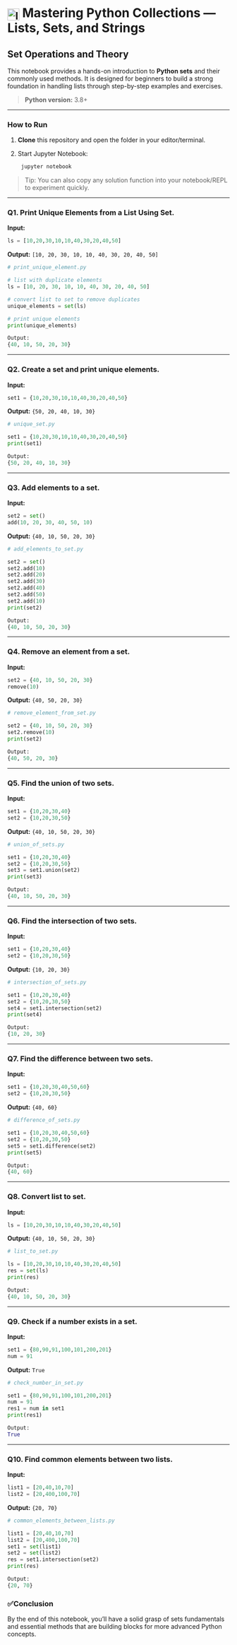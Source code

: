 <h1><sub><img src="https://github.com/RadhikaDeshpande1010/icon-library/blob/main/python-icon/python-icon.png" alt="Icon" height="27" width="27"></sub> Mastering Python Collections — Lists, Sets, and Strings </h1>

<h2>Set Operations and Theory</h2>

This notebook provides a hands-on introduction to **Python sets** and their commonly used methods. It is designed for beginners to build a strong foundation in handling lists through step-by-step examples and exercises.

> **Python version:** 3.8+

---

### How to Run

1. **Clone** this repository and open the folder in your editor/terminal.
2. Start Jupyter Notebook:

   ```bash
    jupyter notebook
   ```

> Tip: You can also copy any solution function into your notebook/REPL to experiment quickly.

---
### Q1. Print Unique Elements from a List Using Set.

**Input:**
```python
ls = [10,20,30,10,10,40,30,20,40,50]
```

**Output:**
`[10, 20, 30, 10, 10, 40, 30, 20, 40, 50]`

```python
# print_unique_element.py

# list with duplicate elements
ls = [10, 20, 30, 10, 10, 40, 30, 20, 40, 50]

# convert list to set to remove duplicates
unique_elements = set(ls)

# print unique elements
print(unique_elements)

Output:
{40, 10, 50, 20, 30}
```

---

### Q2. Create a set and print unique elements.

**Input:**
```python
set1 = {10,20,30,10,10,40,30,20,40,50}
```

**Output:**
`{50, 20, 40, 10, 30}`

```python
# unique_set.py

set1 = {10,20,30,10,10,40,30,20,40,50}
print(set1)

Output:
{50, 20, 40, 10, 30}
```

---

### Q3. Add elements to a set.

**Input:**
```python
set2 = set()
add(10, 20, 30, 40, 50, 10)
```

**Output:**
`{40, 10, 50, 20, 30}`

```python
# add_elements_to_set.py

set2 = set()
set2.add(10)
set2.add(20)
set2.add(30)
set2.add(40)
set2.add(50)
set2.add(10)
print(set2)

Output:
{40, 10, 50, 20, 30}
```

---

### Q4. Remove an element from a set.

**Input:**
```python
set2 = {40, 10, 50, 20, 30}
remove(10)
```

**Output:**
`{40, 50, 20, 30}`

```python
# remove_element_from_set.py

set2 = {40, 10, 50, 20, 30}
set2.remove(10)
print(set2)

Output:
{40, 50, 20, 30}
```

---

### Q5. Find the union of two sets.

**Input:**
```python
set1 = {10,20,30,40}
set2 = {10,20,30,50}
```

**Output:**
`{40, 10, 50, 20, 30}`

```python
# union_of_sets.py

set1 = {10,20,30,40}
set2 = {10,20,30,50}
set3 = set1.union(set2)
print(set3)

Output:
{40, 10, 50, 20, 30}
```

---

### Q6. Find the intersection of two sets.

**Input:**
```python
set1 = {10,20,30,40}
set2 = {10,20,30,50}
```

**Output:**
`{10, 20, 30}`

```python
# intersection_of_sets.py

set1 = {10,20,30,40}
set2 = {10,20,30,50}
set4 = set1.intersection(set2)
print(set4)

Output:
{10, 20, 30}
```

---

### Q7. Find the difference between two sets.

**Input:**
```python
set1 = {10,20,30,40,50,60}
set2 = {10,20,30,50}
```

**Output:**
`{40, 60}`

```python
# difference_of_sets.py

set1 = {10,20,30,40,50,60}
set2 = {10,20,30,50}
set5 = set1.difference(set2)
print(set5)

Output:
{40, 60}
```

---

### Q8. Convert list to set.

**Input:**
```python
ls = [10,20,30,10,10,40,30,20,40,50]
```

**Output:**
`{40, 10, 50, 20, 30}`

```python
# list_to_set.py

ls = [10,20,30,10,10,40,30,20,40,50]
res = set(ls)
print(res)

Output:
{40, 10, 50, 20, 30}
```

---

### Q9. Check if a number exists in a set.

**Input:**
```python
set1 = {80,90,91,100,101,200,201}
num = 91
```

**Output:** `True`

```python
# check_number_in_set.py

set1 = {80,90,91,100,101,200,201}
num = 91
res1 = num in set1
print(res1)

Output:
True
```

---

### Q10. Find common elements between two lists.

**Input:**
```python
list1 = [20,40,10,70]
list2 = [20,400,100,70]
```

**Output:**
`{20, 70}`

```python
# common_elements_between_lists.py

list1 = [20,40,10,70]
list2 = [20,400,100,70]
set1 = set(list1)
set2 = set(list2)
res = set1.intersection(set2)
print(res)

Output:
{20, 70}
```

### ✅Conclusion

By the end of this notebook, you’ll have a solid grasp of sets fundamentals and essential methods that are building blocks for more advanced Python concepts.
